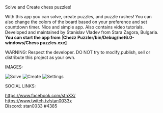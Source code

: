 

Solve and Create chess puzzles!

With this app you can solve, create puzzles, and puzzle rushes! You can also change the colors of the board based on your preference and set countdown timer. Nice and simple app. Also contains video tutorials.
Developed and maintained by Stanislav Vladev from Stara Zagora, Bulgaria.  
**You can start the app from [Chezz Puzzler/bin/Debug/net6.0-windows/Chess puzzles.exe]**

WARNING: Respect the developer. DO NOT try to modify,publish, sell or distribute this project as your own.

IMAGES:

![Solve](https://i.ibb.co/DkFCMC3/scr1.png)
![Create](https://i.ibb.co/kXsD3Wn/scr2.png)
 ![Settings](https://i.ibb.co/XxRKJh2/scr3.png)



SOCIAL LINKS:

https://www.facebook.com/stnXX/  
https://www.twitch.tv/stan0033x  
Discord: stan0033 #4385  


